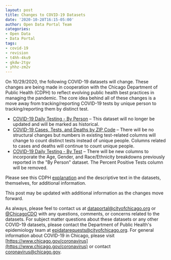```yaml
---
layout: post
title: Changes to COVID-19 Datasets
date: '2020-10-28T16:15-05:00'
author: Open Data Portal Team
categories:
- Open Data
- Data Portal
tags:
- covid-19
- revision
- t4hh-4ku9
- gkdw-2tgv
- yhhz-zm2v
---
```

On 10/29/2020, the following COVID-19 datasets will change. These changes are being made in cooperation with the Chicago Department of Public Health (CDPH) to reflect evolving public health best practices in managing the pandemic. The core idea behind all of these changes is a move away from tracking/reporting COVID-19 tests by unique person to tracking/reporting them by distinct test.

* [COVID-19 Daily Testing - By Person](https://data.cityofchicago.org/d/t4hh-4ku9) – This dataset will no longer be updated and will be marked as historical.
* [COVID-19 Cases, Tests, and Deaths by ZIP Code](https://data.cityofchicago.org/d/yhhz-zm2v) – There will be no structural changes but numbers in existing test-related columns will change to count distinct tests instead of unique people. Columns related to cases and deaths will continue to count unique people.
* [COVID-19 Daily Testing - By Test](https://data.cityofchicago.org/d/gkdw-2tgv) – There will be new columns to incorporate the Age, Gender, and Race/Ethnicity breakdowns previously reported in the "By Person" dataset. The Percent Positive Tests column will be removed.

Please see this CDPH [explanation](https://www.chicago.gov/content/dam/city/depts/cdph/statistics_and_reports/COVID%20POSITIVITY%20RATE%20CHANGES%20102720.pdf) and the descriptive text in the datasets, themselves, for additional information.

This post may be updated with additional information as the changes move forward.

As always, please feel to contact us at [dataportal@cityofchicago.org](mailto:dataportal@cityofchicago.org) or [@ChicagoCDO](https://twitter.com/ChicagoCDO) with any questions, comments, or concerns related to the datasets. For subject matter questions about these datasets or any other COVID-19 datasets, please contact the Department of Public Health's epidemiology team at [epidatarequests@cityofchicago.org](mailto:epidatarequests@cityofchicago.org). For general information about COVID-19 in Chicago, please visit [https://www.chicago.gov/coronavirus](https://www.chicago.gov/coronavirus) or contact [coronavirus@chicago.gov](mailto:coronavirus@chicago.gov).

